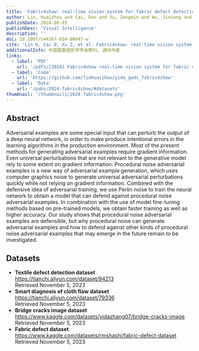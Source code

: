 ```yaml
---
title: 'Fabric4show: real-time vision system for fabric defect detection and post-processing'
author: Lin, Huaizhou and Cai, Dan and Xu, Zengmin and Wu, Jinsong and Sun, Lixian and Jia, Haibin
publishDate: 2024-06-03
publishDesc: 'Visual Intelligence'
description: ''
doi: 10.1007/s44267-024-00047-w
cite: 'Lin H, Cai D, Xu Z, et al. Fabric4show: real-time vision system for fabric defect detection and post-processing[J]. Visual Intelligence, 2024, 2(1): 13.'
additionalInfo: 中国图象图形学学会期刊, 通讯作者
links:
  - label: 'PDF'
    url: '/pdfs/[2024] Fabric4show real-time vision system for fabric defect detection and post-processing.pdf'
  - label: 'Code'
    url: 'https://github.com/linhuaizhou/yida_gedc_fabric4show'
  - label: 'Data'
    url: '/pubs/2024-fabric4show/#datasets'
thumbnail: '/thumbnails/2024-fabric4show.png'
---
```


## Abstract

Adversarial examples are some special input that can perturb the output of a deep neural network, in order to make produce intentional errors in the learning algorithms in the production environment. Most of the present methods for generating adversarial examples require gradient information. Even universal perturbations that are not relevant to the generative model rely to some extent on gradient information. Procedural noise adversarial examples is a new way of adversarial example generation, which uses computer graphics noise to generate universal adversarial perturbations quickly while not relying on gradient information. Combined with the defensive idea of adversarial training, we use Perlin noise to train the neural network to obtain a model that can defend against procedural noise adversarial examples. In combination with the use of model fine-tuning methods based on pre-trained models, we obtain faster training as well as higher accuracy. Our study shows that procedural noise adversarial examples are defensible, but why procedural noise can generate adversarial examples and how to defend against other kinds of procedural noise adversarial examples that may emerge in the future remain to be investigated.

## Datasets

- **Textile defect detection dataset** \
  https://tianchi.aliyun.com/dataset/94213 \
  <span class="text-sm">Retrieved November 5, 2023</span>
- **Smart diagnosis of cloth flaw dataset** \
  https://tianchi.aliyun.com/dataset/79336 \
  <span class="text-sm">Retrieved November 5, 2023</span>
- **Bridge cracks image dataset** \
  https://www.kaggle.com/datasets/yidazhang07/bridge-cracks-image \
  <span class="text-sm">Retrieved November 5, 2023</span>
- **Fabric defect dataset** \
  https://www.kaggle.com/datasets/rmshashi/fabric-defect-dataset \
  <span class="text-sm">Retrieved November 5, 2023</span>
